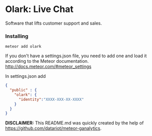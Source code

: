 Olark: Live Chat
===================================

Software that lifts customer support and sales.

### Installing
```
meteor add olark
```

If you don't have a settings.json file, you need to add one and load it according to the Meteor documentation. http://docs.meteor.com/#meteor_settings

In settings.json add
```json
{
  "public" : {
    "olark": {
      "identity":"XXXX-XXX-XX-XXXX"
    }
  }
}
```

**DISCLAIMER:** This README.md was quickly created by the help of https://github.com/datariot/meteor-ganalytics.
